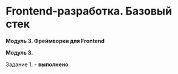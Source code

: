 # Frontend-разработка. Базовый стек
**Модуль 3. Фреймворки для Frontend**

**Модуль 3.**

Задание 1. - **выполнено**
